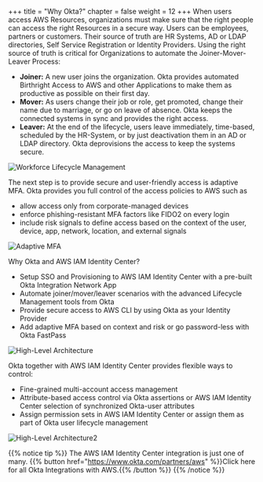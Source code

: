 +++
title = "Why Okta?"
chapter = false
weight = 12
+++
When users access AWS Resources, organizations must make sure that the right people can access the right Resources in a secure way. Users can be employees, partners or customers. Their source of truth are HR Systems, AD or LDAP directories, Self Service Registration or Identity Providers.
Using the right source of truth is critical for Organizations to automate the Joiner-Mover-Leaver Process:

- **Joiner:** A new user joins the organization. Okta provides automated Birthright Access to AWS and other Applications to make them as productive as possible on their first day.
- **Mover:** As users change their job or role, get promoted, change their name due to marriage, or go on leave of absence. Okta keeps the connected systems in sync and provides the right access.
- **Leaver:** At the end of the lifecycle, users leave immediately, time-based, scheduled by the HR-System, or by just deactivation them in an AD or LDAP directory. Okta deprovisions the access to keep the systems secure.

![Workforce Lifecycle Management](/images/1_Workforce_Lifecycle_Management.png)

The next step is to provide secure and user-friendly access is adaptive MFA. Okta provides you full control of the access policies to AWS such as

- allow access only from corporate-managed devices
- enforce phishing-resistant MFA factors like FIDO2 on every login
- include risk signals to define access based on the context of the user, device, app, network, location, and external signals

![Adaptive MFA](/images/7_adaptive_mfa.png)

Why Okta and AWS IAM Identity Center?

- Setup SSO and Provisioning to AWS IAM Identity Center with a pre-built Okta Integration Network App
- Automate joiner/mover/leaver scenarios with the advanced Lifecycle Management tools from Okta
- Provide secure access to AWS CLI by using Okta as your Identity Provider
- Add adaptive MFA based on context and risk or go password-less with Okta FastPass

![High-Level Architecture](/images/2_High_Level_Architecture.png)

Okta together with AWS IAM Identity Center provides flexible ways to control:

- Fine-grained multi-account access management
- Attribute-based access control via Okta assertions or AWS IAM Identity Center selection of synchronized Okta-user attributes
- Assign permission sets in AWS IAM Identity Center or assign them as part of Okta user lifecycle management

![High-Level Architecture2](/images/3_High_Level_Architecture2.png)

{{% notice tip %}}
The AWS IAM Identity Center integration is just one of many. {{% button href="https://www.okta.com/partners/aws" %}}Click here for all Okta Integrations with AWS.{{% /button %}}
{{% /notice %}}